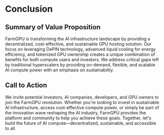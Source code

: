 # Conclusion

## Summary of Value Proposition
FarmGPU is transforming the AI infrastructure landscape by providing a decentralized, cost-effective, and sustainable GPU hosting solution. Our focus on leveraging DePIN technology, advanced liquid cooling for energy efficiency, and tokenized GPU ownership creates a unique combination of benefits for both compute users and investors. We address critical gaps left by traditional hyperscalers by providing on-demand, flexible, and scalable AI compute power with an emphasis on sustainability.

## Call to Action
We invite potential investors, AI companies, developers, and GPU owners to join the FarmGPU revolution. Whether you're looking to invest in sustainable AI infrastructure, access cost-effective compute power, or simply be part of the innovation wave reshaping the AI industry, FarmGPU provides the platform and community to help you achieve these goals. Together, let's build the future of AI compute—decentralized, sustainable, and accessible to all.